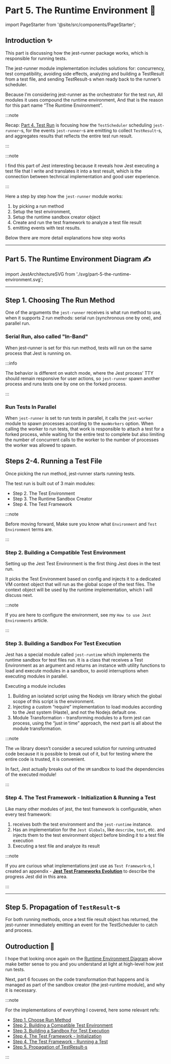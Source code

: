 # Part 5. The Runtime Environment 💽

import PageStarter from '@site/src/components/PageStarter';

<PageStarter />

## Introduction ✨

This part is discussing how the jest-runner package works, which is responsible for running tests.

The jest-runner module implementation includes solutions for:
concurrency, test compatibility, avoiding side effects, analyzing and building a TestResult from a test file, and sending TestResult-s when ready back to the runner’s scheduler.

Because I’m considering jest-runner as the orchestrator for the test run, All modules it uses compound the runtime environment, And that is the reason for this part name “The Runtime Environment”.

:::note

Recap: [Part 4. Test Run](./part-4-test-run.md) is focusing how the `TestScheduler` scheduling `jest-runner`-s, for the events `jest-runner`-s are emitting to collect `TestResult`-s, and aggregates results that reflects the entire test run result.

:::

:::note

I find this part of Jest interesting because it reveals how Jest executing a test file that I write and translates it into a test result, which is the connection between technical implementation and good user experience.

:::

Here a step by step how the `jest-runner` module works:

1. by picking a run method
1. Setup the test environment,
1. Setup the runtime sandbox creator object
1. Create and run the test framework to analyze a test file result
1. emitting events with test results.

Below there are more detail explanations how step works

---

## Part 5. The Runtime Environment Diagram ✍️

import JestArchitectureSVG from './svg/part-5-the-runtime-environment.svg';

<JestArchitectureSVG />

---

## Step 1. Choosing The Run Method

One of the arguments the `jest-runner` receives is what run method to use, when it supports 2 run methods: serial run (synchronous one by one), and parallel run.

### Serial Run, also called "In-Band"

When jest-runner is set for this run method, tests will run on the same process that Jest is running on.

:::info

The behavior is different on watch mode, where the Jest process’ TTY should remain responsive for user actions, so `jest-runner` spawn another process and runs tests one by one on the forked process.

:::

### Run Tests In Parallel

When `jest-runner` is set to run tests in parallel, it calls the `jest-worker` module to spawn processes according to the `maxWorkers` option.
When calling the worker to run tests, that work is responsible to attach a test for a forked process, while waiting for the entire test to complete but also limiting the number of concurrent calls to the worker to the number of processes the worker was allowed to spawn.

## Steps 2-4. Running a Test File

Once picking the run method, jest-runner starts running tests.

The test run is built out of 3 main modules:

- Step 2. The Test Environment
- Step 3. The Runtime Sandbox Creator
- Step 4. The Test Framework

:::note

Before moving forward,
Make sure you know what `Environment` and `Test Environment` terms are.

:::

### Step 2. Building a Compatible Test Environment

Setting up the Jest Test Environment is the first thing Jest does in the test run.

It picks the Test Environment based on config and injects it to a dedicated VM context object that will run as the global scope of the test files.
The context object will be used by the runtime implementation, which I will discuss next.

:::note

If you are here to configure the environment, see my `How to use Jest Environments` article.

:::

### Step 3. Building a Sandbox For Test Execution

Jest has a special module called `jest-runtime` which implements the runtime sandbox for test files run.
It is a class that receives a Test Environment as an argument and returns an instance with utility functions to load and execute modules in a sandbox, to avoid interruptions when executing modules in parallel.

Executing a module includes

1. Building an isolated script using the Nodejs vm library which the global scope of this script is the environment.
2. Injecting a custom “require” implementation to load modules according to the Jest system (Haste), and not the Nodejs default one.
3. Module Transformation - transforming modules to a form jest can process, using the “just in time” approach, the next part is all about the module transformation.

:::note

The `vm` library doesn’t consider a secured solution for running untrusted code because it is possible to break out of it, but for testing where the entire code is trusted, it is convenient.

In fact, Jest actually breaks out of the `VM` sandbox to load the dependencies of the executed module!

:::

### Step 4. The Test Framework - Initialization & Running a Test

Like many other modules of jest, the test framework is configurable, when every test framework:

1. receives both the test environment and the `jest-runtime` instance.
1. Has an implementation for the `Jest Globals`, like `describe`, `test`, etc. and injects them to the test environment object before binding it to a test file execution
1. Executing a test file and analyze its result

:::note

If you are curious what implementations jest use as `Test Framework`-s, I created an appendix - **[Jest Test Frameworks Evolution](./appendix-6-frameworks-evolution.md)** to describe the progress Jest did in this area.

:::

---

## Step 5. Propagation of `TestResult`-s

For both running methods, once a test file result object has returned, the jest-runner immediately emitting an event for the TestScheduler to catch and process.

## Outroduction 👋

I hope that looking once again on the [Runtime Environment Diagram](#part-5-the-runtime-environment-diagram-✍️) above make better sense to you and you understand at light at high-level how jest run tests.

Next, part 6 focuses on the code transformation that happens and is managed as part of the sandbox creator (the jest-runtime module), and why it is necessary.

:::note

For the implementations of everything I covered, here some relevant refs:

- [Step 1. Choose Run Method](https://github.com/facebook/jest/blob/main/packages/jest-runner/src/index.ts#L45-L53)
- [Step 2. Building a Compatible Test Environment](https://github.com/facebook/jest/blob/main/packages/jest-runner/src/runTest.ts#L85-L176)
- [Step 3. Building a Sandbox For Test Execution](https://github.com/facebook/jest/blob/main/packages/jest-runner/src/runTest.ts#L184-L200)
- [Step 4. The Test Framework - Initialization](https://github.com/facebook/jest/blob/main/packages/jest-runner/src/runTest.ts#L111-L116)
- [Step 4. The Test Framework - Running a Test](https://github.com/facebook/jest/blob/main/packages/jest-runner/src/runTest.ts#L300-L307)
- [Step 5. Propagation of TestResult-s](https://github.com/facebook/jest/blob/main/packages/jest-runner/src/index.ts#L76-L90)

:::
